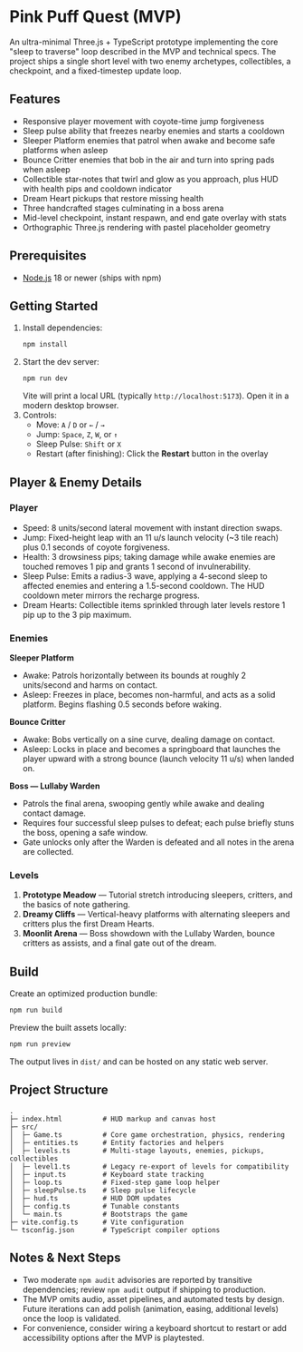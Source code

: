 # Pink Puff Quest (MVP)

An ultra-minimal Three.js + TypeScript prototype implementing the core "sleep to traverse" loop described in the MVP and technical specs. The project ships a single short level with two enemy archetypes, collectibles, a checkpoint, and a fixed-timestep update loop.

## Features

- Responsive player movement with coyote-time jump forgiveness
- Sleep pulse ability that freezes nearby enemies and starts a cooldown
- Sleeper Platform enemies that patrol when awake and become safe platforms when asleep
- Bounce Critter enemies that bob in the air and turn into spring pads when asleep
- Collectible star-notes that twirl and glow as you approach, plus HUD with health pips and cooldown indicator
- Dream Heart pickups that restore missing health
- Three handcrafted stages culminating in a boss arena
- Mid-level checkpoint, instant respawn, and end gate overlay with stats
- Orthographic Three.js rendering with pastel placeholder geometry

## Prerequisites

- [Node.js](https://nodejs.org/) 18 or newer (ships with npm)

## Getting Started

1. Install dependencies:
   ```powershell
   npm install
   ```
2. Start the dev server:
   ```powershell
   npm run dev
   ```
   Vite will print a local URL (typically `http://localhost:5173`). Open it in a modern desktop browser.
3. Controls:
   - Move: `A` / `D` or `←` / `→`
   - Jump: `Space`, `Z`, `W`, or `↑`
   - Sleep Pulse: `Shift` or `X`
   - Restart (after finishing): Click the **Restart** button in the overlay

## Player & Enemy Details

### Player

- Speed: 8 units/second lateral movement with instant direction swaps.
- Jump: Fixed-height leap with an 11 u/s launch velocity (~3 tile reach) plus 0.1 seconds of coyote forgiveness.
- Health: 3 drowsiness pips; taking damage while awake enemies are touched removes 1 pip and grants 1 second of invulnerability.
- Sleep Pulse: Emits a radius-3 wave, applying a 4-second sleep to affected enemies and entering a 1.5-second cooldown. The HUD cooldown meter mirrors the recharge progress.
- Dream Hearts: Collectible items sprinkled through later levels restore 1 pip up to the 3 pip maximum.

### Enemies

**Sleeper Platform**

- Awake: Patrols horizontally between its bounds at roughly 2 units/second and harms on contact.
- Asleep: Freezes in place, becomes non-harmful, and acts as a solid platform. Begins flashing 0.5 seconds before waking.

**Bounce Critter**

- Awake: Bobs vertically on a sine curve, dealing damage on contact.
- Asleep: Locks in place and becomes a springboard that launches the player upward with a strong bounce (launch velocity 11 u/s) when landed on.

**Boss — Lullaby Warden**

- Patrols the final arena, swooping gently while awake and dealing contact damage.
- Requires four successful sleep pulses to defeat; each pulse briefly stuns the boss, opening a safe window.
- Gate unlocks only after the Warden is defeated and all notes in the arena are collected.

### Levels

1. **Prototype Meadow** — Tutorial stretch introducing sleepers, critters, and the basics of note gathering.
2. **Dreamy Cliffs** — Vertical-heavy platforms with alternating sleepers and critters plus the first Dream Hearts.
3. **Moonlit Arena** — Boss showdown with the Lullaby Warden, bounce critters as assists, and a final gate out of the dream.

## Build

Create an optimized production bundle:
```powershell
npm run build
```
Preview the built assets locally:
```powershell
npm run preview
```
The output lives in `dist/` and can be hosted on any static web server.

## Project Structure

```
.
├─ index.html          # HUD markup and canvas host
├─ src/
│  ├─ Game.ts          # Core game orchestration, physics, rendering
│  ├─ entities.ts      # Entity factories and helpers
│  ├─ levels.ts        # Multi-stage layouts, enemies, pickups, collectibles
│  ├─ level1.ts        # Legacy re-export of levels for compatibility
│  ├─ input.ts         # Keyboard state tracking
│  ├─ loop.ts          # Fixed-step game loop helper
│  ├─ sleepPulse.ts    # Sleep pulse lifecycle
│  ├─ hud.ts           # HUD DOM updates
│  ├─ config.ts        # Tunable constants
│  └─ main.ts          # Bootstraps the game
├─ vite.config.ts      # Vite configuration
└─ tsconfig.json       # TypeScript compiler options
```

## Notes & Next Steps

- Two moderate `npm audit` advisories are reported by transitive dependencies; review `npm audit` output if shipping to production.
- The MVP omits audio, asset pipelines, and automated tests by design. Future iterations can add polish (animation, easing, additional levels) once the loop is validated.
- For convenience, consider wiring a keyboard shortcut to restart or add accessibility options after the MVP is playtested.
